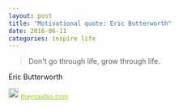 ```yaml
---
layout: post
title: "Motivational quote: Eric Butterworth"
date: 2016-06-11
categories: inspire life
---
```

> Don't go through life, grow through life.

Eric Butterworth

<span style="z-index:50;font-size:0.9em;"><img src="https://theysaidso.com/branding/theysaidso.png" height="20" width="20" alt="theysaidso.com"/><a href="https://theysaidso.com" title="Powered by quotes from theysaidso.com" style="color: #9fcc25; margin-left: 4px; vertical-align: middle;">theysaidso.com</a></span>

